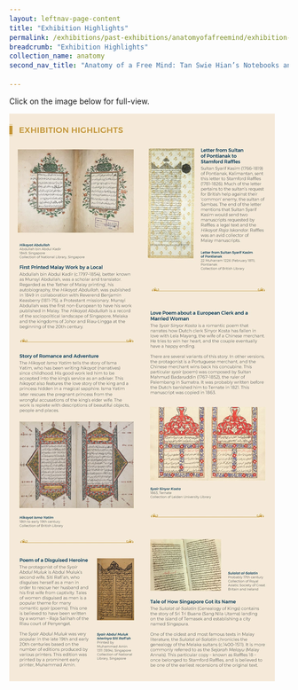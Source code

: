 ```yaml
---
layout: leftnav-page-content
title: "Exhibition Highlights"
permalink: /exhibitions/past-exhibitions/anatomyofafreemind/exhibition-highlights/
breadcrumb: "Exhibition Highlights"
collection_name: anatomy
second_nav_title: "Anatomy of a Free Mind: Tan Swie Hian’s Notebooks and Creations"

---
```


<p>Click on the image below for full-view.</p>

<a href="/images/event-images/tmw/tales-of-the-malay-world-exhibition-highlights-high.jpg"><img src="/images/event-images/tmw/tales-of-the-malay-world-exhibition-highlights-low.jpg" alt="An image with selected exhibition artefacts and its brief information."></a>